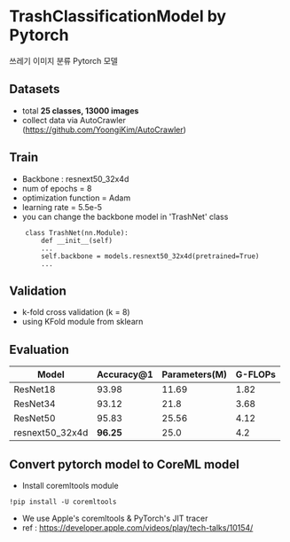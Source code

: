 # TrashClassificationModel by Pytorch

쓰레기 이미지 분류 Pytorch 모델

## Datasets
* total **25 classes, 13000 images**
* collect data via AutoCrawler (https://github.com/YoongiKim/AutoCrawler)

## Train
* Backbone : resnext50_32x4d
* num of epochs = 8
* optimization function = Adam
* learning rate = 5.5e-5
* you can change the backbone model in 'TrashNet' class
```
    class TrashNet(nn.Module):
        def __init__(self)
        ...
        self.backbone = models.resnext50_32x4d(pretrained=True)
        ...
```

## Validation
* k-fold cross validation (k = 8)
* using KFold module from sklearn


## Evaluation

|        Model         | Accuracy@1 | Parameters(M) | G-FLOPs |
|----------------------|------------|---------------|---------|
|       ResNet18       |   93.98    |      11.69    |  1.82   |
|       ResNet34       |   93.12    |      21.8     |  3.68   |
|       ResNet50       |   95.83    |      25.56    |  4.12   |
|    resnext50_32x4d   | **96.25**  |      25.0     |  4.2    |

## Convert pytorch model to CoreML model
* Install coremltools module
```
!pip install -U coremltools
```
* We use Apple's coremltools & PyTorch's JIT tracer
* ref : https://developer.apple.com/videos/play/tech-talks/10154/
